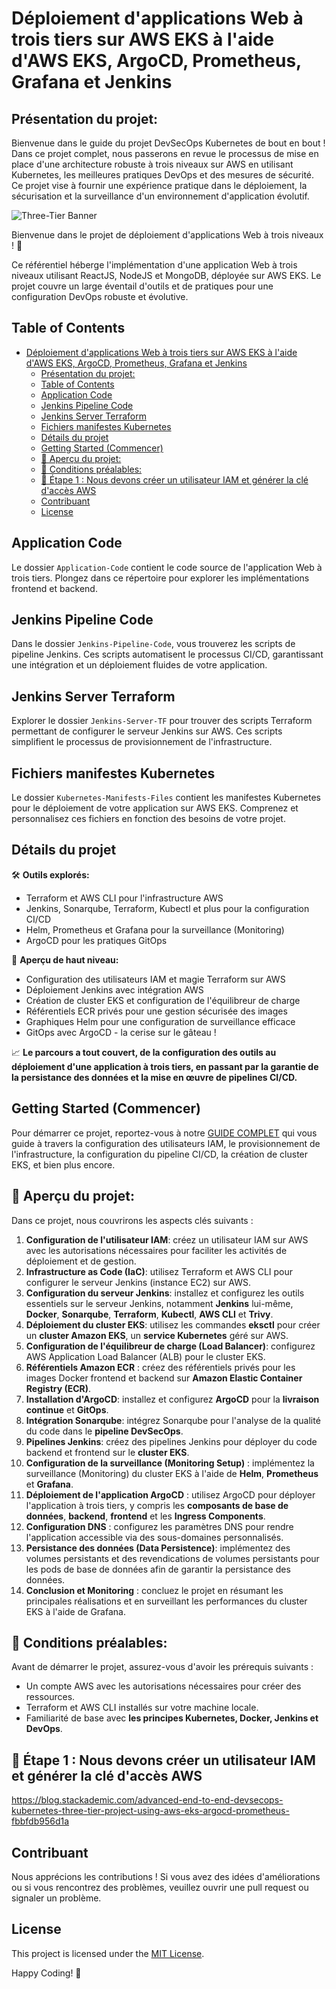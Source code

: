 # Déploiement d'applications Web à trois tiers sur AWS EKS à l'aide d'AWS EKS, ArgoCD, Prometheus, Grafana et Jenkins

## Présentation du projet:

Bienvenue dans le guide du projet DevSecOps Kubernetes de bout en bout ! Dans ce projet complet, nous passerons en revue le processus de mise en place d'une architecture robuste à trois niveaux sur AWS en utilisant Kubernetes, les meilleures pratiques DevOps et des mesures de sécurité. Ce projet vise à fournir une expérience pratique dans le déploiement, la sécurisation et la surveillance d'un environnement d'application évolutif.

![Three-Tier Banner](assets/Three-Tier.gif)

Bienvenue dans le projet de déploiement d'applications Web à trois niveaux ! 🚀

Ce référentiel héberge l'implémentation d'une application Web à trois niveaux utilisant ReactJS, NodeJS et MongoDB, déployée sur AWS EKS. Le projet couvre un large éventail d'outils et de pratiques pour une configuration DevOps robuste et évolutive.

## Table of Contents
- [Déploiement d'applications Web à trois tiers sur AWS EKS à l'aide d'AWS EKS, ArgoCD, Prometheus, Grafana et Jenkins](#déploiement-dapplications-web-à-trois-tiers-sur-aws-eks-à-laide-daws-eks-argocd-prometheus-grafana-et-jenkins)
  - [Présentation du projet:](#présentation-du-projet)
  - [Table of Contents](#table-of-contents)
  - [Application Code](#application-code)
  - [Jenkins Pipeline Code](#jenkins-pipeline-code)
  - [Jenkins Server Terraform](#jenkins-server-terraform)
  - [Fichiers manifestes Kubernetes](#fichiers-manifestes-kubernetes)
  - [Détails du projet](#détails-du-projet)
  - [Getting Started (Commencer)](#getting-started-commencer)
  - [📌 Aperçu du projet:](#-aperçu-du-projet)
  - [📌 Conditions préalables:](#-conditions-préalables)
  - [📘 Étape 1 : Nous devons créer un utilisateur IAM et générer la clé d'accès AWS](#-étape-1--nous-devons-créer-un-utilisateur-iam-et-générer-la-clé-daccès-aws)
  - [Contribuant](#contribuant)
  - [License](#license)

## Application Code
Le dossier `Application-Code` contient le code source de l'application Web à trois tiers. Plongez dans ce répertoire pour explorer les implémentations frontend et backend.

## Jenkins Pipeline Code
Dans le dossier `Jenkins-Pipeline-Code`, vous trouverez les scripts de pipeline Jenkins. Ces scripts automatisent le processus CI/CD, garantissant une intégration et un déploiement fluides de votre application.

## Jenkins Server Terraform
Explorer le dossier `Jenkins-Server-TF` pour trouver des scripts Terraform permettant de configurer le serveur Jenkins sur AWS. Ces scripts simplifient le processus de provisionnement de l'infrastructure.

## Fichiers manifestes Kubernetes
Le dossier `Kubernetes-Manifests-Files` contient les manifestes Kubernetes pour le déploiement de votre application sur AWS EKS. Comprenez et personnalisez ces fichiers en fonction des besoins de votre projet.

## Détails du projet
🛠️ **Outils explorés:**
- Terraform et AWS CLI pour l'infrastructure AWS
- Jenkins, Sonarqube, Terraform, Kubectl et plus pour la configuration CI/CD
- Helm, Prometheus et Grafana pour la surveillance (Monitoring)
- ArgoCD pour les pratiques GitOps

🚢 **Aperçu de haut niveau:**
- Configuration des utilisateurs IAM et magie Terraform sur AWS
- Déploiement Jenkins avec intégration AWS
- Création de cluster EKS et configuration de l'équilibreur de charge
- Référentiels ECR privés pour une gestion sécurisée des images
- Graphiques Helm pour une configuration de surveillance efficace
- GitOps avec ArgoCD - la cerise sur le gâteau !

📈 **Le parcours a tout couvert, de la configuration des outils au déploiement d'une application à trois tiers, en passant par la garantie de la persistance des données et la mise en œuvre de pipelines CI/CD.**

## Getting Started (Commencer)
Pour démarrer ce projet, reportez-vous à notre [GUIDE COMPLET](https://amanpathakdevops.medium.com/advanced-end-to-end-devsecops-kubernetes-three-tier-project-using-aws-eks-argocd-prometheus-fbbfdb956d1a) qui vous guide à travers la configuration des utilisateurs IAM, le provisionnement de l'infrastructure, la configuration du pipeline CI/CD, la création de cluster EKS, et bien plus encore.

## 📌 Aperçu du projet:

Dans ce projet, nous couvrirons les aspects clés suivants :

1. **Configuration de l'utilisateur IAM**: créez un utilisateur IAM sur AWS avec les autorisations nécessaires pour faciliter les activités de déploiement et de gestion.
2. **Infrastructure as Code (IaC)**: utilisez Terraform et AWS CLI pour configurer le serveur Jenkins (instance EC2) sur AWS.
3. **Configuration du serveur Jenkins**: installez et configurez les outils essentiels sur le serveur Jenkins, notamment **Jenkins** lui-même, **Docker**, **Sonarqube**, **Terraform**, **Kubectl**, **AWS CLI** et **Trivy**.
4. **Déploiement du cluster EKS**: utilisez les commandes **eksctl** pour créer un **cluster Amazon EKS**, un **service Kubernetes** géré sur AWS.
5. **Configuration de l'équilibreur de charge (Load Balancer)**: configurez AWS Application Load Balancer (ALB) pour le cluster EKS.
6. **Référentiels Amazon ECR** : créez des référentiels privés pour les images Docker frontend et backend sur **Amazon Elastic Container Registry (ECR)**.
7. **Installation d'ArgoCD**: installez et configurez **ArgoCD** pour la **livraison continue** et **GitOps**.
8. **Intégration Sonarqube**: intégrez Sonarqube pour l'analyse de la qualité du code dans le **pipeline DevSecOps**.
9. **Pipelines Jenkins**: créez des pipelines Jenkins pour déployer du code backend et frontend sur le **cluster EKS**.
10. **Configuration de la surveillance (Monitoring Setup)** : implémentez la surveillance (Monitoring) du cluster EKS à l'aide de **Helm**, **Prometheus** et **Grafana**.
11. **Déploiement de l'application ArgoCD** : utilisez ArgoCD pour déployer l'application à trois tiers, y compris les **composants de base de données**, **backend**, **frontend** et les **Ingress Components**.
12. **Configuration DNS** : configurez les paramètres DNS pour rendre l'application accessible via des sous-domaines personnalisés.
13. **Persistance des données (Data Persistence)**: implémentez des volumes persistants et des revendications de volumes persistants pour les pods de base de données afin de garantir la persistance des données.
14. **Conclusion et Monitoring** : concluez le projet en résumant les principales réalisations et en surveillant les performances du cluster EKS à l'aide de Grafana.

## 📌 Conditions préalables:

Avant de démarrer le projet, assurez-vous d'avoir les prérequis suivants :

* Un compte AWS avec les autorisations nécessaires pour créer des ressources.
* Terraform et AWS CLI installés sur votre machine locale.
* Familiarité de base avec **les principes Kubernetes, Docker, Jenkins et DevOps**.

## 📘 Étape 1 : Nous devons créer un utilisateur IAM et générer la clé d'accès AWS




https://blog.stackademic.com/advanced-end-to-end-devsecops-kubernetes-three-tier-project-using-aws-eks-argocd-prometheus-fbbfdb956d1a


## Contribuant
Nous apprécions les contributions ! Si vous avez des idées d'améliorations ou si vous rencontrez des problèmes, veuillez ouvrir une pull request ou signaler un problème.

## License
This project is licensed under the [MIT License](LICENSE).

Happy Coding! 🚀
